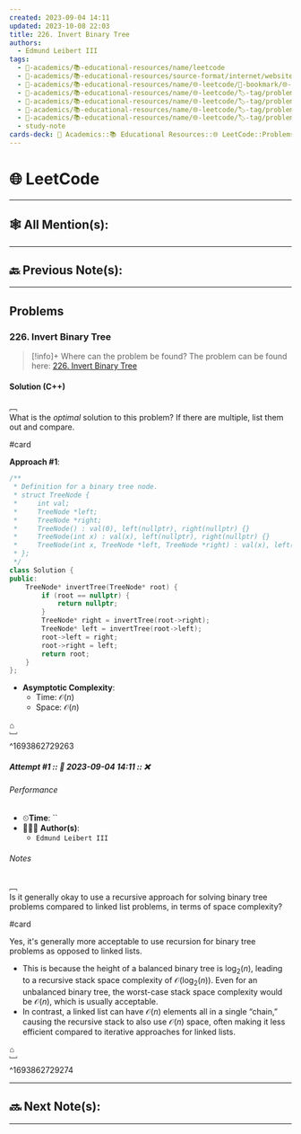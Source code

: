 ```yaml
---
created: 2023-09-04 14:11
updated: 2023-10-08 22:03
title: 226. Invert Binary Tree
authors:
  - Edmund Leibert III
tags:
  - 🔴-academics/📚-educational-resources/name/leetcode
  - 🔴-academics/📚-educational-resources/source-format/internet/website
  - 🔴-academics/📚-educational-resources/name/🌐-leetcode/🔖-bookmark/🌐-leetcode/problems/226-invert-binary-tree
  - 🔴-academics/📚-educational-resources/name/🌐-leetcode/🏷️-tag/problem/tag/topic/tree
  - 🔴-academics/📚-educational-resources/name/🌐-leetcode/🏷️-tag/problem/tag/topic/depth-first-search
  - 🔴-academics/📚-educational-resources/name/🌐-leetcode/🏷️-tag/problem/tag/topic/breadth-first-search
  - 🔴-academics/📚-educational-resources/name/🌐-leetcode/🏷️-tag/problem/tag/topic/binary-tree
  - study-note
cards-deck: 🔴 Academics::📚 Educational Resources::🌐 LeetCode::Problems::226. Invert Binary Tree
---
```


#  🌐 LeetCode

---

## 🕸️ All Mention(s): 

---

## 🔙 Previous Note(s):

---

##  Problems

### 226. Invert Binary Tree

> [!info]+ Where can the problem be found?
> The problem can be found here: [226. Invert Binary Tree](https://leetcode.com/problems/invert-binary-tree/)

#### Solution (C++)

﹇<br>
What is the _optimal_ solution to this problem? If there are multiple, list them out and compare.

#card 

**Approach #1**:

```cpp
/**
 * Definition for a binary tree node.
 * struct TreeNode {
 *     int val;
 *     TreeNode *left;
 *     TreeNode *right;
 *     TreeNode() : val(0), left(nullptr), right(nullptr) {}
 *     TreeNode(int x) : val(x), left(nullptr), right(nullptr) {}
 *     TreeNode(int x, TreeNode *left, TreeNode *right) : val(x), left(left), right(right) {}
 * };
 */
class Solution {
public:
    TreeNode* invertTree(TreeNode* root) {
        if (root == nullptr) {
            return nullptr;
        }
        TreeNode* right = invertTree(root->right);
        TreeNode* left = invertTree(root->left);
        root->left = right;
        root->right = left;
        return root;
    }
};
```

- **Asymptotic Complexity**:
	- Time: $\mathcal{O}(n)$
	- Space: $\mathcal{O}(n)$

⌂
<br>﹈<br>^1693862729263


##### Attempt #1 :: 📆 2023-09-04 14:11 :: ❌

###### Performance

- ⏲**Time**: ``
- 🧔🏽‍♂️ **Author(s)**: 
	- `Edmund Leibert III`

###### Notes


﹇<br>
Is it generally okay to use a recursive approach for solving binary tree problems compared to linked list problems, in terms of space complexity?

#card

Yes, it's generally more acceptable to use recursion for binary tree problems as opposed to linked lists. 
- This is because the height of a balanced binary tree is $\log_{2}(n)$, leading to a recursive stack space complexity of $\mathcal{O}(\log_{2}(n))$. Even for an unbalanced binary tree, the worst-case stack space complexity would be $\mathcal{O}(n)$, which is usually acceptable. 
- In contrast, a linked list can have $\mathcal{O}(n)$ elements all in a single “chain,” causing the recursive stack to also use $\mathcal{O}(n)$ space, often making it less efficient compared to iterative approaches for linked lists.

⌂
<br>﹈<br>^1693862729274


---

## 🔜 Next Note(s):

---
